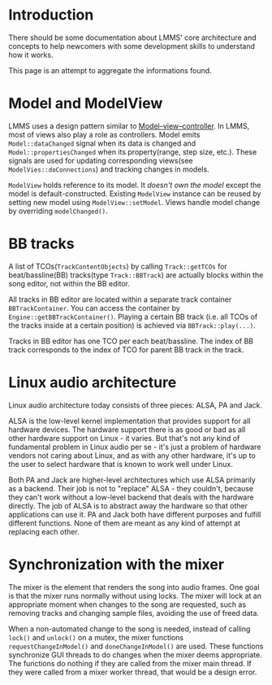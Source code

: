 # Introduction

There should be some documentation about LMMS' core architecture and concepts 
to help newcomers with some development skills to understand how it works.

This page is an attempt to aggregate the informations found.

# Model and ModelView

LMMS uses a design pattern similar to [Model–view–controller](https://en.wikipedia.org/wiki/Model%E2%80%93view%E2%80%93controller). In LMMS, most of views also play a role as controllers.
Model emits `Model::dataChanged` signal when its data is changed and `Model::propertiesChanged` when its property(range, step size, etc.). These signals are used for updating corresponding views(see `ModelVies::doConnections`) and tracking changes in models.

`ModelView` holds reference to its model. It *doesn't own the model* except the model is default-constructed. Existing `ModelView` instance can be reused by setting new model using `ModelView::setModel`. Views handle model change by overriding `modelChanged()`.

# BB tracks

A list of TCOs(`TrackContentObjects`) by calling `Track::getTCOs` for beat/bassline(BB) tracks(type `Track::BBTrack`) are actually blocks within the song editor, not within the BB editor.

All tracks in BB editor are located within a separate track container `BBTrackContainer`. You can access the container by `Engine::getBBTrackContainer()`. Playing a certain BB track (i.e. all TCOs of the tracks inside at a certain position) is achieved via `BBTrack::play(...)`.

Tracks in BB editor has one TCO per each beat/bassline. The index of BB track corresponds to the index of TCO for parent BB track in the track.

# Linux audio architecture

Linux audio architecture today consists of three pieces: ALSA, PA and Jack.

ALSA is the low-level kernel implementation that provides support for
all hardware devices. The hardware support there is as good or bad as
all other hardware support on Linux - it varies. But that's not any kind
of fundamental problem in Linux audio per se - it's just a problem of
hardware vendors not caring about Linux, and as with any other hardware,
it's up to the user to select hardware that is known to work well under
Linux.

Both PA and Jack are higher-level architectures which use ALSA primarily
as a backend. Their job is not to "replace" ALSA - they couldn't,
because they can't work without a low-level backend that deals with the
hardware directly. The job of ALSA is to abstract away the hardware so
that other applications can use it. PA and Jack both have different
purposes and fulfill different functions. None of them are meant as any
kind of attempt at replacing each other.

# Synchronization with the mixer

The mixer is the element that renders the song into audio frames. One goal is that the mixer runs normally without using locks. The mixer will lock at an appropriate moment when changes to the song are requested, such as removing tracks and changing sample files, avoiding the use of freed data.

When a non-automated change to the song is needed, instead of calling `lock()` and `unlock()` on a mutex, the mixer functions `requestChangeInModel()` and `doneChangeInModel()` are used. These functions synchronize GUI threads to do changes when the mixer deems appropriate. The functions do nothing if they are called from the mixer main thread. If they were called from a mixer worker thread, that would be a design error.